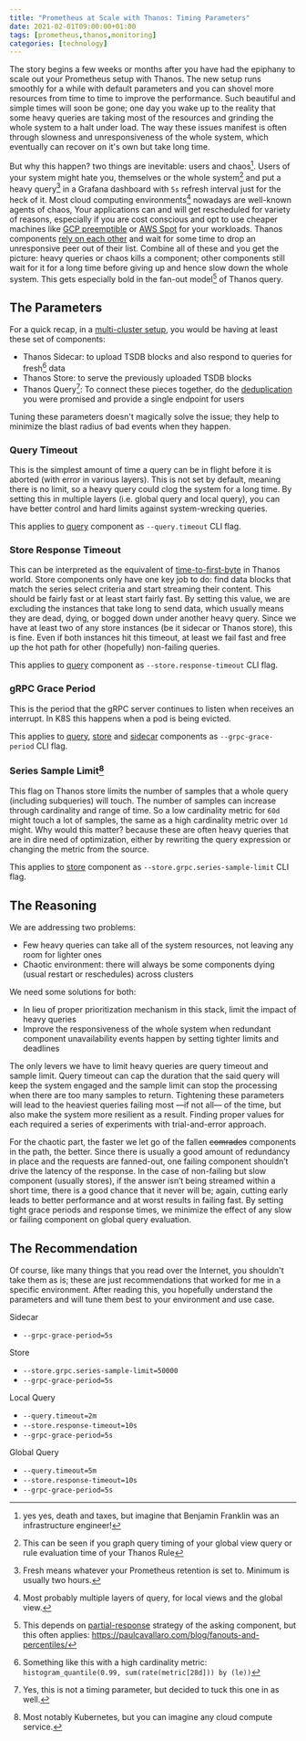 ```yaml
---
title: "Prometheus at Scale with Thanos: Timing Parameters"
date: 2021-02-01T09:00:00+01:00
tags: [prometheus,thanos,monitoring]
categories: [technology]
---
```


The story begins a few weeks or months after you have had the epiphany to scale out your Prometheus setup with Thanos. The new setup runs smoothly for a while with default parameters and you can shovel more resources from time to time to improve the performance. Such beautiful and simple times will soon be gone; one day you wake up to the reality that some heavy queries are taking most of the resources and grinding the whole system to a halt under load. The way these issues manifest is often through slowness and unresponsiveness of the whole system, which eventually can recover on it's own but take long time.

But why this happen? two things are inevitable: users and chaos[^2]. Users of your system might hate you, themselves or the whole system[^1] and put a heavy query[^3] in a Grafana dashboard with `5s` refresh interval just for the heck of it. Most cloud computing environments[^4] nowadays are well-known agents of chaos, Your applications can and will get rescheduled for variety of reasons, especially if you are cost conscious and opt to use cheaper machines like [GCP preemptible](https://cloud.google.com/compute/docs/instances/preemptible) or [AWS Spot](https://aws.amazon.com/ec2/spot/) for your workloads. Thanos components [rely on each other](https://thanos.io/tip/thanos/service-discovery.md/#service-discovery) and wait for some time to drop an unresponsive peer out of their list. Combine all of these and you get the picture: heavy queries or chaos kills a component; other components still wait for it for a long time before giving up and hence slow down the whole system. This gets especially bold in the fan-out model[^5] of Thanos query.

## The Parameters

For a quick recap, in a [multi-cluster setup](https://banzaicloud.com/blog/multi-cluster-monitoring/#metric-query-flow), you would be having at least these set of components:

- Thanos Sidecar: to upload TSDB blocks and also respond to queries for fresh[^6] data
- Thanos Store: to serve the previously uploaded TSDB blocks
- Thanos Query[^7]: To connect these pieces together, do the [deduplication](https://thanos.io/tip/components/query.md/#deduplication) you were promised and provide a single endpoint for users

Tuning these parameters doesn't magically solve the issue; they help to minimize the blast radius of bad events when they happen.

### Query Timeout

This is the simplest amount of time a query can be in flight before it is aborted (with error in various layers). This is not set by default, meaning there is no limit, so a heavy query could clog the system for a long time. By setting this in multiple layers (i.e. global query and local query), you can have better control and hard limits against system-wrecking queries.

This applies to [query](https://thanos.io/tip/components/query.md/#flags) component as `--query.timeout` CLI flag.

### Store Response Timeout

This can be interpreted as the equivalent of [time-to-first-byte](https://en.wikipedia.org/wiki/Time_to_first_byte) in Thanos world. Store components only have one key job to do: find data blocks that match the series select criteria and start streaming their content. This should be fairly fast or at least start fairly fast. By setting this value, we are excluding the instances that take long to send data, which usually means they are dead, dying, or bogged down under another heavy query. Since we have at least two of any store instances (be it sidecar or Thanos store), this is fine. Even if both instances hit this timeout, at least we fail fast and free up the hot path for other (hopefully) non-failing queries.

This applies to [query](https://thanos.io/tip/components/query.md/#flags) component as `--store.response-timeout` CLI flag.

### gRPC Grace Period

This is the period that the gRPC server continues to listen when receives an interrupt. In K8S this happens when a pod is being evicted.

This applies to [query](https://thanos.io/tip/components/query.md/#flags), [store](https://thanos.io/tip/components/store.md/#flags) and [sidecar](https://thanos.io/tip/components/sidecar.md/#flags) components as `--grpc-grace-period` CLI flag.

### Series Sample Limit[^8]

This flag on Thanos store limits the number of samples that a whole query (including subqueries) will touch. The number of samples can increase through cardinality and range of time. So a low cardinality metric for `60d` might touch a lot of samples, the same as a high cardinality metric over `1d` might. Why would this matter? because these are often heavy queries that are in dire need of optimization, either by rewriting the query expression or changing the metric from the source.

This applies to [store](https://thanos.io/tip/components/store.md/#flags) component as `--store.grpc.series-sample-limit` CLI flag.

## The Reasoning

We are addressing two problems:

- Few heavy queries can take all of the system resources, not leaving any room for lighter ones
- Chaotic environment: there will always be some components dying (usual restart or reschedules) across clusters

We need some solutions for both:

- In lieu of proper prioritization mechanism in this stack, limit the impact of heavy queries
- Improve the responsiveness of the whole system when redundant component unavailability events happen by setting tighter limits and deadlines

The only levers we have to limit heavy queries are query timeout and sample limit. Query timeout can cap the duration that the said query will keep the system engaged and the sample limit can stop the processing when there are too many samples to return. Tightening these parameters will lead to the heaviest queries failing most —if not all— of the time, but also make the system more resilient as a result. Finding proper values for each required a series of experiments with trial-and-error approach.

For the chaotic part, the faster we let go of the fallen ~~comrades~~ components in the path, the better. Since there is usually a good amount of redundancy in place and the requests are fanned-out, one failing component shouldn’t drive the latency of the response. In the case of non-failing but slow component (usually stores), if the answer isn’t being streamed within a short time, there is a good chance that it never will be; again, cutting early leads to better performance and at worst results in failing fast. By setting tight grace periods and response times, we minimize the effect of any slow or failing component on global query evaluation.

## The Recommendation

Of course, like many things that you read over the Internet, you shouldn't take them as is; these are just recommendations that worked for me in a specific environment. After reading this, you hopefully understand the parameters and will tune them best to your environment and use case.

Sidecar

- `--grpc-grace-period=5s`

Store

- `--store.grpc.series-sample-limit=50000`
- `--grpc-grace-period=5s`

Local Query

- `--query.timeout=2m`
- `--store.response-timeout=10s`
- `--grpc-grace-period=5s`

Global Query

- `--query.timeout=5m`
- `--store.response-timeout=10s`
- `--grpc-grace-period=5s`


[^1]: This can be seen if you graph query timing of your global view query or rule evaluation time of your Thanos Rule
[^2]: yes yes, death and taxes, but imagine that Benjamin Franklin was an infrastructure engineer!
[^3]: Fresh means whatever your Prometheus retention is set to. Minimum is usually two hours.
[^4]: Most probably multiple layers of query, for local views and the global view.
[^5]: This depends on [partial-response](https://thanos.io/tip/components/query.md/#partial-response) strategy of the asking component, but this often applies: https://paulcavallaro.com/blog/fanouts-and-percentiles/
[^6]: Something like this with a high cardinality metric: `histogram_quantile(0.99, sum(rate(metric[28d])) by (le))`
[^7]: Yes, this is not a timing parameter, but decided to tuck this one in as well.
[^8]: Most notably Kubernetes, but you can imagine any cloud compute service.
